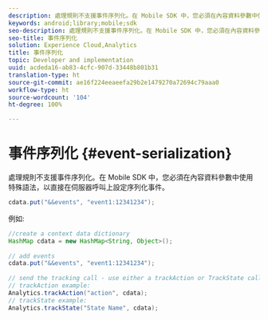 ```yaml
---
description: 處理規則不支援事件序列化。在 Mobile SDK 中，您必須在內容資料參數中使用特殊語法，以直接在伺服器呼叫上設定序列化事件。
keywords: android;library;mobile;sdk
seo-description: 處理規則不支援事件序列化。在 Mobile SDK 中，您必須在內容資料參數中使用特殊語法，以直接在伺服器呼叫上設定序列化事件。
seo-title: 事件序列化
solution: Experience Cloud,Analytics
title: 事件序列化
topic: Developer and implementation
uuid: acdeda16-ab83-4cfc-907d-33448b801b31
translation-type: ht
source-git-commit: ae16f224eeaeefa29b2e1479270a72694c79aaa0
workflow-type: ht
source-wordcount: '104'
ht-degree: 100%

---
```



# 事件序列化 {#event-serialization}

處理規則不支援事件序列化。在 Mobile SDK 中，您必須在內容資料參數中使用特殊語法，以直接在伺服器呼叫上設定序列化事件。

```java
cdata.put("&&events", "event1:12341234");
```

例如:

```java
//create a context data dictionary 
HashMap cdata = new HashMap<String, Object>(); 
 
// add events 
cdata.put("&&events", "event1:12341234"); 
 
// send the tracking call - use either a trackAction or TrackState call. 
// trackAction example: 
Analytics.trackAction("action", cdata); 
// trackState example: 
Analytics.trackState("State Name", cdata);
```

